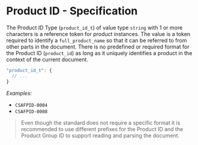 # Product ID - Specification

The Product ID Type (`product_id_t`) of value type `string` with 1 or more characters is a reference token for product instances.
The value is a token required to identify a `full_product_name` so that it can be referred to from other parts in the document.
There is no predefined or required format for the Product ID (`product_id`) as long as it uniquely identifies a product in the context of the current document.

```javascript
"product_id_t": {
  // ...
}
```

*Examples:*

* `CSAFPID-0004`
* `CSAFPID-0008`

> Even though the standard does not require a specific format it is recommended to use different prefixes for the
> Product ID and the Product Group ID to support reading and parsing the document.
